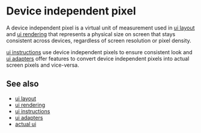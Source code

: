 # Device independent pixel

A device independent pixel is a virtual unit of measurement used in [ui layout](def://) 
and [ui rendering](def://) that represents a physical size on screen that stays consistent 
across devices, regardless of screen resolution or pixel density.

[ui instructions](def://) use device independent pixels to ensure consistent look and
[ui adapters](def://) offer features to convert device independent pixels into 
actual screen pixels and vice-versa.

## See also

- [ui layout](def://)
- [ui rendering](def://)
- [ui instructions](def://)
- [ui adapters](def://)
- [actual ui](def://)